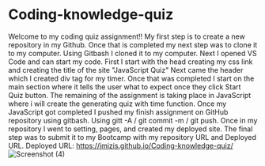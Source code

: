 # Coding-knowledge-quiz
Welcome to my coding quiz assignment!!
My first step is to create a new repository in my Github.
Once that is completed my next step was to clone it to my computer.
Using Gitbash I cloned it to my computer.
Next I opened VS Code and can start my code. 
First I start with the head creating my css link and creating the title of the site "JavaScript Quiz"
Next came the header which I created div tag for my timer.
Once that was completed I start on the main section where it tells the user what to expect once they click Start Quiz button.
The remaining of the assignment is taking place in JavaScript where i will create the generating quiz with time function.
Once my JavaScript got completed I pushed my finish assignment on GitHub repository using gitbash.
Using gitt -A / git commit -m / git push.
Once in my repository I went to setting, pages, and created my deployed site.
The final step was to submit it to my Bootcamp with my repository URL and Deployed URL.
Deployed URL: https://jmizis.github.io/Coding-knowledge-quiz/
![Screenshot (4)](https://user-images.githubusercontent.com/107073756/184780415-00be08a7-5ef6-4885-ae6f-4fb3da5c119a.png)
